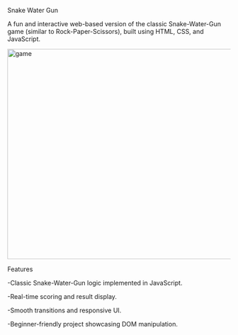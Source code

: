 Snake Water Gun 

A fun and interactive web-based version of the classic Snake-Water-Gun game (similar to Rock-Paper-Scissors), built using HTML, CSS, and JavaScript.

<img width="960" height="475" alt="game" src="https://github.com/user-attachments/assets/833c6749-8067-41c6-ad66-4f0d9519e8c2" />

 Features
 
-Classic Snake-Water-Gun logic implemented in JavaScript.

-Real-time scoring and result display.

-Smooth transitions and responsive UI.

-Beginner-friendly project showcasing DOM manipulation.
